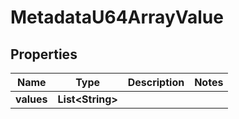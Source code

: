 

# MetadataU64ArrayValue


## Properties

| Name | Type | Description | Notes |
|------------ | ------------- | ------------- | -------------|
|**values** | **List&lt;String&gt;** |  |  |



